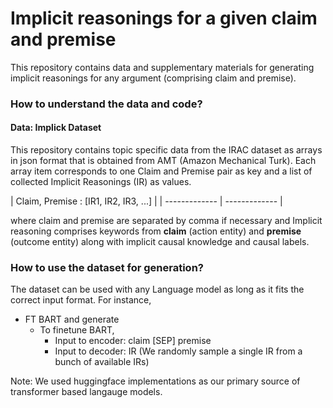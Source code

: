 # Implicit reasonings for a given claim and premise
This repository contains data and supplementary materials for generating implicit reasonings for any argument (comprising claim and premise). 
  
  
### How to understand the data and code?

#### Data: Implick Dataset
This repository contains topic specific data from the IRAC dataset as arrays in json format that is obtained from AMT (Amazon Mechanical Turk). 
Each array item corresponds to one Claim and Premise pair as key and a list of collected Implicit Reasonings (IR) as values. 

| Claim, Premise : [IR1, IR2, IR3, ...] | 
| ------------- | ------------- |

where claim and premise are separated by comma if necessary and Implicit reasoning comprises keywords from **claim** (action entity) and **premise** (outcome entity) along with implicit causal knowledge and causal labels.

### How to use the dataset for generation?
The dataset can be used with any Language model as long as it fits the correct input format. For instance, 

* FT BART and generate
  * To finetune BART, 
    * Input to encoder: claim [SEP] premise
    * Input to decoder: IR (We randomly sample a single IR from a bunch of available IRs)

Note: We used huggingface implementations as our primary source of transformer based langauge models. 
